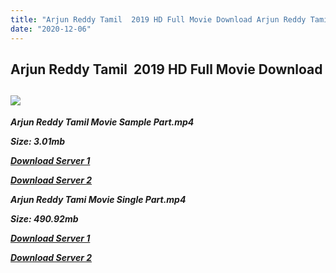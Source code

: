 ```yaml
---
title: "Arjun Reddy Tamil  2019 HD Full Movie Download Arjun Reddy Tamil HD Movie Download"
date: "2020-12-06"
---
```


## Arjun Reddy Tamil  2019 HD Full Movie Download 

## ![](https://images.moviebuff.com/5efc3114-5ab2-47ed-88da-3f1b919e0113?w=1000)

**_Arjun Reddy Tamil Movie Sample Part.mp4_**

**_Size: 3.01mb_**

**_[Download Server 1](http://dl2.tamilsrcg.xyz/load/2019/Arjun{525e4ed8fa01f01a9103e1e2d0de788082fff3ddd3718eaf08f87fc8fd9b0ee6}20Reddy{525e4ed8fa01f01a9103e1e2d0de788082fff3ddd3718eaf08f87fc8fd9b0ee6}20Tamil/Arjun{525e4ed8fa01f01a9103e1e2d0de788082fff3ddd3718eaf08f87fc8fd9b0ee6}20Reddy{525e4ed8fa01f01a9103e1e2d0de788082fff3ddd3718eaf08f87fc8fd9b0ee6}20Tamil{525e4ed8fa01f01a9103e1e2d0de788082fff3ddd3718eaf08f87fc8fd9b0ee6}20HDRip/Arjun{525e4ed8fa01f01a9103e1e2d0de788082fff3ddd3718eaf08f87fc8fd9b0ee6}20Reddy{525e4ed8fa01f01a9103e1e2d0de788082fff3ddd3718eaf08f87fc8fd9b0ee6}20Tamil{525e4ed8fa01f01a9103e1e2d0de788082fff3ddd3718eaf08f87fc8fd9b0ee6}20704x300/Arjun{525e4ed8fa01f01a9103e1e2d0de788082fff3ddd3718eaf08f87fc8fd9b0ee6}20Reddy{525e4ed8fa01f01a9103e1e2d0de788082fff3ddd3718eaf08f87fc8fd9b0ee6}20(2019){525e4ed8fa01f01a9103e1e2d0de788082fff3ddd3718eaf08f87fc8fd9b0ee6}20HDRip{525e4ed8fa01f01a9103e1e2d0de788082fff3ddd3718eaf08f87fc8fd9b0ee6}20Tamil{525e4ed8fa01f01a9103e1e2d0de788082fff3ddd3718eaf08f87fc8fd9b0ee6}20(HQ{525e4ed8fa01f01a9103e1e2d0de788082fff3ddd3718eaf08f87fc8fd9b0ee6}20Line{525e4ed8fa01f01a9103e1e2d0de788082fff3ddd3718eaf08f87fc8fd9b0ee6}20Audio){525e4ed8fa01f01a9103e1e2d0de788082fff3ddd3718eaf08f87fc8fd9b0ee6}20Sample{525e4ed8fa01f01a9103e1e2d0de788082fff3ddd3718eaf08f87fc8fd9b0ee6}20HD.mp4)_**

**_[Download Server 2](http://dl2.tamilsrcg.xyz/load/2019/Arjun{525e4ed8fa01f01a9103e1e2d0de788082fff3ddd3718eaf08f87fc8fd9b0ee6}20Reddy{525e4ed8fa01f01a9103e1e2d0de788082fff3ddd3718eaf08f87fc8fd9b0ee6}20Tamil/Arjun{525e4ed8fa01f01a9103e1e2d0de788082fff3ddd3718eaf08f87fc8fd9b0ee6}20Reddy{525e4ed8fa01f01a9103e1e2d0de788082fff3ddd3718eaf08f87fc8fd9b0ee6}20Tamil{525e4ed8fa01f01a9103e1e2d0de788082fff3ddd3718eaf08f87fc8fd9b0ee6}20HDRip/Arjun{525e4ed8fa01f01a9103e1e2d0de788082fff3ddd3718eaf08f87fc8fd9b0ee6}20Reddy{525e4ed8fa01f01a9103e1e2d0de788082fff3ddd3718eaf08f87fc8fd9b0ee6}20Tamil{525e4ed8fa01f01a9103e1e2d0de788082fff3ddd3718eaf08f87fc8fd9b0ee6}20704x300/Arjun{525e4ed8fa01f01a9103e1e2d0de788082fff3ddd3718eaf08f87fc8fd9b0ee6}20Reddy{525e4ed8fa01f01a9103e1e2d0de788082fff3ddd3718eaf08f87fc8fd9b0ee6}20(2019){525e4ed8fa01f01a9103e1e2d0de788082fff3ddd3718eaf08f87fc8fd9b0ee6}20HDRip{525e4ed8fa01f01a9103e1e2d0de788082fff3ddd3718eaf08f87fc8fd9b0ee6}20Tamil{525e4ed8fa01f01a9103e1e2d0de788082fff3ddd3718eaf08f87fc8fd9b0ee6}20(HQ{525e4ed8fa01f01a9103e1e2d0de788082fff3ddd3718eaf08f87fc8fd9b0ee6}20Line{525e4ed8fa01f01a9103e1e2d0de788082fff3ddd3718eaf08f87fc8fd9b0ee6}20Audio){525e4ed8fa01f01a9103e1e2d0de788082fff3ddd3718eaf08f87fc8fd9b0ee6}20Sample{525e4ed8fa01f01a9103e1e2d0de788082fff3ddd3718eaf08f87fc8fd9b0ee6}20HD.mp4)_**

**_Arjun Reddy Tami Movie Single Part.mp4_**

**_Size: 490.92mb_**

**_[Download Server 1](http://dl2.tamilsrcg.xyz/load/2019/Arjun{525e4ed8fa01f01a9103e1e2d0de788082fff3ddd3718eaf08f87fc8fd9b0ee6}20Reddy{525e4ed8fa01f01a9103e1e2d0de788082fff3ddd3718eaf08f87fc8fd9b0ee6}20Tamil/Arjun{525e4ed8fa01f01a9103e1e2d0de788082fff3ddd3718eaf08f87fc8fd9b0ee6}20Reddy{525e4ed8fa01f01a9103e1e2d0de788082fff3ddd3718eaf08f87fc8fd9b0ee6}20Tamil{525e4ed8fa01f01a9103e1e2d0de788082fff3ddd3718eaf08f87fc8fd9b0ee6}20HDRip/Arjun{525e4ed8fa01f01a9103e1e2d0de788082fff3ddd3718eaf08f87fc8fd9b0ee6}20Reddy{525e4ed8fa01f01a9103e1e2d0de788082fff3ddd3718eaf08f87fc8fd9b0ee6}20Tamil{525e4ed8fa01f01a9103e1e2d0de788082fff3ddd3718eaf08f87fc8fd9b0ee6}20704x300/Arjun{525e4ed8fa01f01a9103e1e2d0de788082fff3ddd3718eaf08f87fc8fd9b0ee6}20Reddy{525e4ed8fa01f01a9103e1e2d0de788082fff3ddd3718eaf08f87fc8fd9b0ee6}20(2019){525e4ed8fa01f01a9103e1e2d0de788082fff3ddd3718eaf08f87fc8fd9b0ee6}20HDRip{525e4ed8fa01f01a9103e1e2d0de788082fff3ddd3718eaf08f87fc8fd9b0ee6}20Tamil{525e4ed8fa01f01a9103e1e2d0de788082fff3ddd3718eaf08f87fc8fd9b0ee6}20(HQ{525e4ed8fa01f01a9103e1e2d0de788082fff3ddd3718eaf08f87fc8fd9b0ee6}20Line{525e4ed8fa01f01a9103e1e2d0de788082fff3ddd3718eaf08f87fc8fd9b0ee6}20Audio){525e4ed8fa01f01a9103e1e2d0de788082fff3ddd3718eaf08f87fc8fd9b0ee6}20HD.mp4)_**

**_[Download Server 2](http://dl2.tamilsrcg.xyz/load/2019/Arjun{525e4ed8fa01f01a9103e1e2d0de788082fff3ddd3718eaf08f87fc8fd9b0ee6}20Reddy{525e4ed8fa01f01a9103e1e2d0de788082fff3ddd3718eaf08f87fc8fd9b0ee6}20Tamil/Arjun{525e4ed8fa01f01a9103e1e2d0de788082fff3ddd3718eaf08f87fc8fd9b0ee6}20Reddy{525e4ed8fa01f01a9103e1e2d0de788082fff3ddd3718eaf08f87fc8fd9b0ee6}20Tamil{525e4ed8fa01f01a9103e1e2d0de788082fff3ddd3718eaf08f87fc8fd9b0ee6}20HDRip/Arjun{525e4ed8fa01f01a9103e1e2d0de788082fff3ddd3718eaf08f87fc8fd9b0ee6}20Reddy{525e4ed8fa01f01a9103e1e2d0de788082fff3ddd3718eaf08f87fc8fd9b0ee6}20Tamil{525e4ed8fa01f01a9103e1e2d0de788082fff3ddd3718eaf08f87fc8fd9b0ee6}20704x300/Arjun{525e4ed8fa01f01a9103e1e2d0de788082fff3ddd3718eaf08f87fc8fd9b0ee6}20Reddy{525e4ed8fa01f01a9103e1e2d0de788082fff3ddd3718eaf08f87fc8fd9b0ee6}20(2019){525e4ed8fa01f01a9103e1e2d0de788082fff3ddd3718eaf08f87fc8fd9b0ee6}20HDRip{525e4ed8fa01f01a9103e1e2d0de788082fff3ddd3718eaf08f87fc8fd9b0ee6}20Tamil{525e4ed8fa01f01a9103e1e2d0de788082fff3ddd3718eaf08f87fc8fd9b0ee6}20(HQ{525e4ed8fa01f01a9103e1e2d0de788082fff3ddd3718eaf08f87fc8fd9b0ee6}20Line{525e4ed8fa01f01a9103e1e2d0de788082fff3ddd3718eaf08f87fc8fd9b0ee6}20Audio){525e4ed8fa01f01a9103e1e2d0de788082fff3ddd3718eaf08f87fc8fd9b0ee6}20HD.mp4)_**

